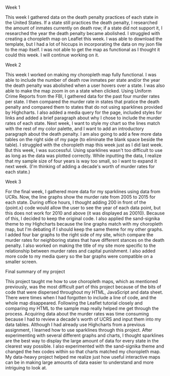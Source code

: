 Week 1

This week I gathered data on the death penalty practices of each state in the United States. If a state still practices the death penalty, I researched the amount of inmates currently on death row; if a state did not support it, I researched the year the death penalty became abolished. I struggled with creating a choropleth map on Leaflet this week. I was able to download the template, but I had a lot of hiccups in incorporating the data on my json file to the map itself. I was not able to get the map as functional as I thought it could this week. I will continue working on it. 

Week 2

This week I worked on making my choropleth map fully functional. I was able to include the number of death row inmates per state and/or the year the death penalty was abolished when a user hovers over a state. I was also able to make the map zoom in on a state when clicked. Using Uniform Crime Reports from the FBI, I gathered data for the past four murder rates per state. I then compared the murder rate in states that pratice the death penalty and compared them to states that do not using sparklines provided by Highcharts. I also added a media query for the page, included styles for links and added a brief paragraph about why I chose to include the murder rates of each state. Next week, I want to style my chart so the lines match with the rest of my color palette, and I want to add an introductory paragraph about the death penalty. I am also going to add a few more data tables on the right side of my page (to eliminate the blank space beside the table). I struggled with the choropleth map this week just as I did last week. But this week, I was successful. Using sparklines wasn't too difficult to use as long as the data was plotted correctly. While inputting the data, I realize that my sample size of four years is way too small, so I want to expand it next week. (I'm thinking of adding a decade's worth of murder rates for each state.) 

Week 3

For the final week, I gathered more data for my sparklines using data from UCRs. Now, the line graphs show the murder rate from 2005 to 2015 for each state. During office hours, I thought adding 200 in front of the {point.x} code would allow the user to see the year of each data point, but this does not work for 2010 and above (it was displayed as 20010). Because of this, I decided to keep the original code. I also applied the sand-signika theme to my Highcharts because the line graphs match with my choropleth map, but I'm debating if I should keep the same theme for my other graphs. I added four bar graphs to the right side of my site, which compare the murder rates for neighboring states that have different stances on the death penalty. I also worked on making the title of my site more specific to the relationship between murder rates and capital punishment. I also added more code to my media query so the bar graphs were compatible on a smaller screen. 

Final summary of my project

This project taught me how to use choropleth maps, which as mentioned previously, was the most difficult part of this project because of the bits of code that were dispersed throughout my HTML, JavaScript and data sheet. There were times when I had forgotten to include a line of code, and the whole map disappeared. Following the Leaflet tutorial closely and comparing my HTML to the sample map really helped me get through the process. Acquiring data about the murder rates was time consuming because I had to review a decade's worth of UCRS and input them into my data tables. Although I had already use Highcharts from a previous assignment, I learned how to use sparklines through this project. After experimenting with several different graphs and charts, I thought sparklines are the best way to display the large amount of data for every state in the clearest way possible. I also experimented with the sand-signika theme and changed the hex codes within so that charts matched my choropleth map. My data-heavy project helped me realize just how useful interactive maps can be in making large amounts of data easier to understand and more intriguing to look at. 

